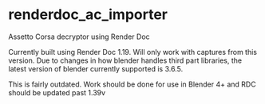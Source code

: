 # renderdoc_ac_importer
Assetto Corsa decryptor using Render Doc

Currently built using Render Doc 1.19. Will only work with captures from this version. Due to changes in how blender handles third part libraries, the latest version of blender currently supported is 3.6.5.

This is fairly outdated. Work should be done for use in Blender 4+ and RDC should be updated past 1.39v
